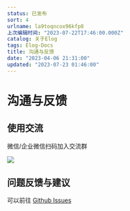 ```yaml
---
status: 已发布
sort: 4
urlname: la9toqncox96kfp8
上次编辑时间: "2023-07-22T17:46:00.000Z"
catalog: 关于Elog
tags: Elog-Docs
title: 沟通与反馈
date: "2023-04-06 21:31:00"
updated: "2023-07-23 01:46:00"
---
```


# 沟通与反馈

## 使用交流

微信/企业微信扫码加入交流群

![](https://blogimagesrep-1257180516.cos.ap-guangzhou.myqcloud.com/elog-docs-images/34edceb3edb3aa7f7d28a67e17a13ecb.png)

## 问题反馈与建议

可以前往 [Github Issues](https://github.com/LetTTGACO/elog/issues)
